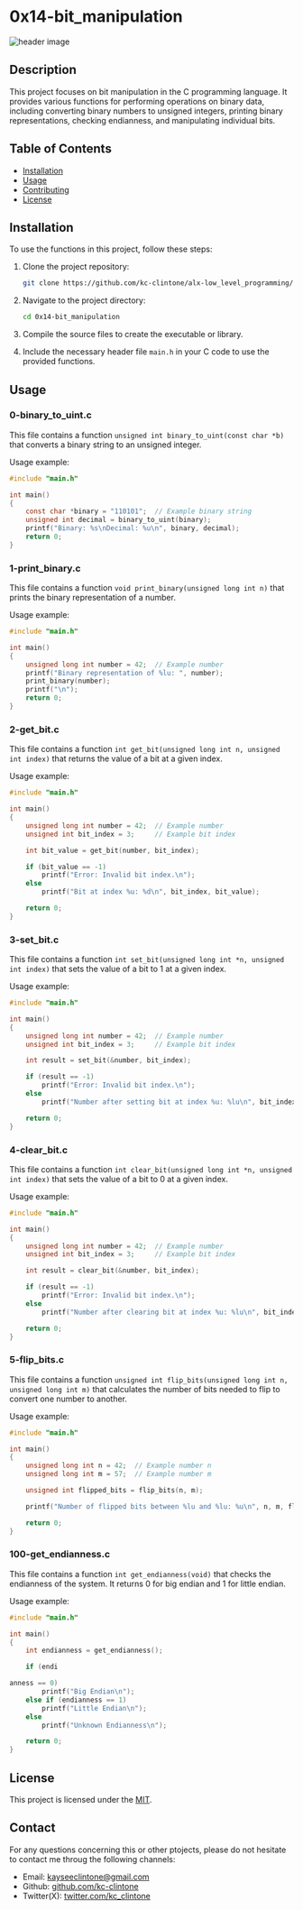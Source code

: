 # 0x14-bit_manipulation

![header image](https://external-content.duckduckgo.com/iu/?u=https%3A%2F%2Fwww.cronj.com%2Fblog%2Fwp-content%2Fuploads%2Fbit-manipulation.png&f=1&nofb=1&ipt=3a7b285495b81600aebea62dc51dc3ec27e674ed28becd127c3c8b2feca69f58&ipo=images)

## Description

This project focuses on bit manipulation in the C programming language. It provides various functions for performing operations on binary data, including converting binary numbers to unsigned integers, printing binary representations, checking endianness, and manipulating individual bits.

## Table of Contents

- [Installation](#installation)
- [Usage](#usage)
- [Contributing](#contributing)
- [License](#license)

## Installation

To use the functions in this project, follow these steps:

1. Clone the project repository:

   ```bash
   git clone https://github.com/kc-clintone/alx-low_level_programming/0x14-bit_manipulation.git
   ```

2. Navigate to the project directory:

   ```bash
   cd 0x14-bit_manipulation
   ```

3. Compile the source files to create the executable or library.

4. Include the necessary header file `main.h` in your C code to use the provided functions.

## Usage

### 0-binary_to_uint.c

This file contains a function `unsigned int binary_to_uint(const char *b)` that converts a binary string to an unsigned integer.

Usage example:

```c
#include "main.h"

int main()
{
    const char *binary = "110101";  // Example binary string
    unsigned int decimal = binary_to_uint(binary);
    printf("Binary: %s\nDecimal: %u\n", binary, decimal);
    return 0;
}
```

### 1-print_binary.c

This file contains a function `void print_binary(unsigned long int n)` that prints the binary representation of a number.

Usage example:

```c
#include "main.h"

int main()
{
    unsigned long int number = 42;  // Example number
    printf("Binary representation of %lu: ", number);
    print_binary(number);
    printf("\n");
    return 0;
}
```

### 2-get_bit.c

This file contains a function `int get_bit(unsigned long int n, unsigned int index)` that returns the value of a bit at a given index.

Usage example:

```c
#include "main.h"

int main()
{
    unsigned long int number = 42;  // Example number
    unsigned int bit_index = 3;     // Example bit index

    int bit_value = get_bit(number, bit_index);

    if (bit_value == -1)
        printf("Error: Invalid bit index.\n");
    else
        printf("Bit at index %u: %d\n", bit_index, bit_value);

    return 0;
}
```

### 3-set_bit.c

This file contains a function `int set_bit(unsigned long int *n, unsigned int index)` that sets the value of a bit to 1 at a given index.

Usage example:

```c
#include "main.h"

int main()
{
    unsigned long int number = 42;  // Example number
    unsigned int bit_index = 3;     // Example bit index

    int result = set_bit(&number, bit_index);

    if (result == -1)
        printf("Error: Invalid bit index.\n");
    else
        printf("Number after setting bit at index %u: %lu\n", bit_index, number);

    return 0;
}
```

### 4-clear_bit.c

This file contains a function `int clear_bit(unsigned long int *n, unsigned int index)` that sets the value of a bit to 0 at a given index.

Usage example:

```c
#include "main.h"

int main()
{
    unsigned long int number = 42;  // Example number
    unsigned int bit_index = 3;     // Example bit index

    int result = clear_bit(&number, bit_index);

    if (result == -1)
        printf("Error: Invalid bit index.\n");
    else
        printf("Number after clearing bit at index %u: %lu\n", bit_index, number);

    return 0;
}
```

### 5-flip_bits.c

This file contains a function `unsigned int flip_bits(unsigned long int n, unsigned long int m)` that calculates the number of bits needed to flip to convert one number to another.

Usage example:

```c
#include "main.h"

int main()
{
    unsigned long int n = 42;  // Example number n
    unsigned long int m = 57;  // Example number m

    unsigned int flipped_bits = flip_bits(n, m);

    printf("Number of flipped bits between %lu and %lu: %u\n", n, m, flipped_bits);

    return 0;
}
```

### 100-get_endianness.c

This file contains a function `int get_endianness(void)` that checks the endianness of the system. It returns 0 for big endian and 1 for little endian.

Usage example:

```c
#include "main.h"

int main()
{
    int endianness = get_endianness();

    if (endi

anness == 0)
        printf("Big Endian\n");
    else if (endianness == 1)
        printf("Little Endian\n");
    else
        printf("Unknown Endianness\n");

    return 0;
}
```

## License

This project is licensed under the [MIT](LICENSE).


## Contact
For any questions concerning this or other ptojects, please do not hesitate to contact me throug the following channels:
- Email: [kayseeclintone@gmail.com](kayseeclintone@gmail.com)
- Github: [github.com/kc-clintone](github.com/kc-clintone)
- Twitter(X): [twitter.com/kc_clintone](@kc_clintone)
